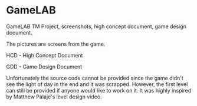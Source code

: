 # GameLAB
GameLAB TM Project, screenshots, high concept document, game design document.

The pictures are screens from the game.

HCD - High Concept Document

GDD - Game Design Document

Unfortunately the source code cannot be provided since the game didn't see the light of day in the end and it was scrapped. However, the first level can still be provided if anyone would like to work on it. It was highly inspired by Matthew Palaje's level design video.

